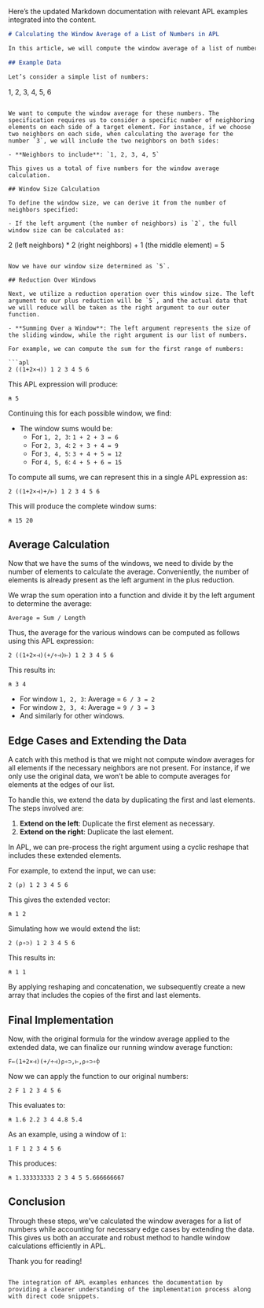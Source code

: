Here’s the updated Markdown documentation with relevant APL examples integrated into the content.

```markdown
# Calculating the Window Average of a List of Numbers in APL

In this article, we will compute the window average of a list of numbers using APL. While calculating window averages is typically straightforward in APL, let’s break down the steps to understand the process clearly.

## Example Data

Let’s consider a simple list of numbers:

```
1, 2, 3, 4, 5, 6
```

We want to compute the window average for these numbers. The specification requires us to consider a specific number of neighboring elements on each side of a target element. For instance, if we choose two neighbors on each side, when calculating the average for the number `3`, we will include the two neighbors on both sides:

- **Neighbors to include**: `1, 2, 3, 4, 5`

This gives us a total of five numbers for the window average calculation.

## Window Size Calculation

To define the window size, we can derive it from the number of neighbors specified:

- If the left argument (the number of neighbors) is `2`, the full window size can be calculated as:

```
2 (left neighbors) * 2 (right neighbors) + 1 (the middle element) = 5
```

Now we have our window size determined as `5`. 

## Reduction Over Windows

Next, we utilize a reduction operation over this window size. The left argument to our plus reduction will be `5`, and the actual data that we will reduce will be taken as the right argument to our outer function.

- **Summing Over a Window**: The left argument represents the size of the sliding window, while the right argument is our list of numbers.

For example, we can compute the sum for the first range of numbers:

```apl
2 ((1+2×⊣)) 1 2 3 4 5 6
```
This APL expression will produce:

```
⍝ 5
```
Continuing this for each possible window, we find:

- The window sums would be:
  - For `1, 2, 3`: `1 + 2 + 3 = 6`
  - For `2, 3, 4`: `2 + 3 + 4 = 9`
  - For `3, 4, 5`: `3 + 4 + 5 = 12`
  - For `4, 5, 6`: `4 + 5 + 6 = 15`

To compute all sums, we can represent this in a single APL expression as:

```apl
2 ((1+2×⊣)+/⊢) 1 2 3 4 5 6
```

This will produce the complete window sums:

```
⍝ 15 20
```

## Average Calculation

Now that we have the sums of the windows, we need to divide by the number of elements to calculate the average. Conveniently, the number of elements is already present as the left argument in the plus reduction.

We wrap the sum operation into a function and divide it by the left argument to determine the average:

```
Average = Sum / Length
```

Thus, the average for the various windows can be computed as follows using this APL expression:

```apl
2 ((1+2×⊣)(+/÷⊣)⊢) 1 2 3 4 5 6
```

This results in:

```
⍝ 3 4
```

- For window `1, 2, 3`: Average = `6 / 3 = 2`
- For window `2, 3, 4`: Average = `9 / 3 = 3`
- And similarly for other windows.

## Edge Cases and Extending the Data

A catch with this method is that we might not compute window averages for all elements if the necessary neighbors are not present. For instance, if we only use the original data, we won’t be able to compute averages for elements at the edges of our list.

To handle this, we extend the data by duplicating the first and last elements. The steps involved are:

1. **Extend on the left**: Duplicate the first element as necessary.
2. **Extend on the right**: Duplicate the last element.

In APL, we can pre-process the right argument using a cyclic reshape that includes these extended elements. 

For example, to extend the input, we can use:

```apl
2 (⍴) 1 2 3 4 5 6
```

This gives the extended vector:

```
⍝ 1 2
```
Simulating how we would extend the list:

```apl
2 (⍴∘⊃) 1 2 3 4 5 6
```

This results in:

```
⍝ 1 1
```

By applying reshaping and concatenation, we subsequently create a new array that includes the copies of the first and last elements.

## Final Implementation

Now, with the original formula for the window average applied to the extended data, we can finalize our running window average function:

```apl
F←(1+2×⊣)(+/÷⊣)⍴∘⊃,⊢,⍴∘⊃∘⌽
```

Now we can apply the function to our original numbers:

```apl
2 F 1 2 3 4 5 6
```

This evaluates to:

```
⍝ 1.6 2.2 3 4 4.8 5.4
```

As an example, using a window of `1`:

```apl
1 F 1 2 3 4 5 6
```
This produces:

```
⍝ 1.333333333 2 3 4 5 5.666666667
```

## Conclusion

Through these steps, we've calculated the window averages for a list of numbers while accounting for necessary edge cases by extending the data. This gives us both an accurate and robust method to handle window calculations efficiently in APL.

Thank you for reading!
```

The integration of APL examples enhances the documentation by providing a clearer understanding of the implementation process along with direct code snippets.